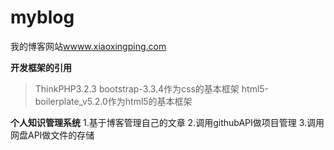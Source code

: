 # myblog
我的博客网站[wwww.xiaoxingping.com](http://www.xiaoxingping.com)

**开发框架的引用**
>ThinkPHP3.2.3
>bootstrap-3.3.4作为css的基本框架
>html5-boilerplate_v5.2.0作为html5的基本框架

**个人知识管理系统**
1.基于博客管理自己的文章
2.调用githubAPI做项目管理
3.调用网盘API做文件的存储
